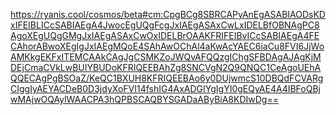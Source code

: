 https://ryanis.cool/cosmos/beta#cm:CpgBCg8SBRCAPyAnEgASABIAODsKDxIFEIBLICcSABIAEgA4JwocEgUQgFcgJxIAEgASAxCwLxIDELBfOBNAgPC8AgoXEgUQgGMgJxIAEgASAxCwOxIDELBrOAAKFRIFEIBvICcSABIAEgA4FECAhorABwoXEgIgJxIAEgMQoE4SAhAwOChAl4aKwAcYAEC6iaCu8FVI6JjWoAMKkgEKFxITEMCAAkCAgJgCSMKZoJWQvAFQQzgIChgSFBDAgAJAgKjMDEjCmaCVkLwBUIYBUDoKFRIQEEBAhZg8SNCVgN2Q9QNQC1CeAgoUEhAQQECAgPgBSOaZ/KeQC1BXUH8KFRIQEEBAo6y0DUjwmcS10DBQdFCVARgCIggIyAEYACDeB0D3jdyXoFVI14fshIG4AxADGIYgIgYI0gEQyAE4A4IBFoQBjwMAjwOQAylWAACPA3hQPBSCAQBYSGADaAByBiA8KDIwDg==